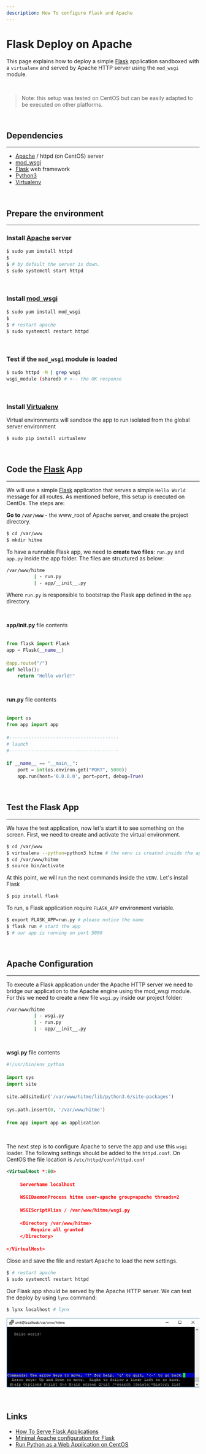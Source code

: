```yaml
---
description: How To configure Flask and Apache
---
```


# Flask Deploy on Apache

This page explains how to deploy a simple [Flask](https://www.palletsprojects.com/p/flask/) application sandboxed with a `virtualenv` and served by Apache HTTP server using the `mod_wsgi` module.

<br />

> Note: this setup was tested on CentOS but can be easily adapted to be executed on other platforms.

<br />

## Dependencies
---

- [Apache](https://httpd.apache.org/) / httpd (on CentOS) server
- [mod_wsgi](https://modwsgi.readthedocs.io/)
- [Flask](https://www.palletsprojects.com/p/flask/) web framework
- [Python3](https://www.python.org/)
- [Virtualenv](https://virtualenv.pypa.io/)

<br />

## Prepare the environment
---

### Install [Apache](https://httpd.apache.org/) server

```bash
$ sudo yum install httpd
$ 
$ # by default the server is down.
$ sudo systemctl start httpd
```

<br />

### Install [mod_wsgi](https://modwsgi.readthedocs.io/)

```bash
$ sudo yum install mod_wsgi
$
$ # restart apache
$ sudo systemctl restart httpd
```

<br />

### Test if the `mod_wsgi` module is loaded

```bash
$ sudo httpd -M | grep wsgi
wsgi_module (shared) # <-- the OK response
```

<br />

###  Install [Virtualenv](https://virtualenv.pypa.io/)

Virtual environments will sandbox the app to run isolated from the global server environment

```bash
$ sudo pip install virtualenv
```

<br />

## Code the [Flask](https://www.palletsprojects.com/p/flask/) App
---

We will use a simple [Flask](https://www.palletsprojects.com/p/flask/) application that serves a simple `Hello World` message for all routes.
As mentioned before, this setup is executed on CentOs. The steps are:

**Go to `/var/www`** - the www_root of Apache server, and create the project directory.

```bash
$ cd /var/www
$ mkdir hitme
```

To have a runnable Flask app, we need to **create two files**: `run.py` and `app.py` inside the app folder. The files are structured as below:

```bash
/var/www/hitme
          | - run.py
          | - app/__init__.py
```

Where `run.py` is responsible to bootstrap the Flask app defined in the `app` directory. 

<br />

**app/__init__.py** file contents

```python

from flask import Flask
app = Flask(__name__)

@app.route("/")
def hello():
    return "Hello world!"
```

<br />

**run.py** file contents

```python

import os
from app import app

#----------------------------------------
# launch
#----------------------------------------

if __name__ == "__main__":
    port = int(os.environ.get("PORT", 5000))
    app.run(host='0.0.0.0', port=port, debug=True)

```

<br />

## Test the Flask App
---

We have the test application, now let's start it to see something on the screen. First, we need to create and activate the virtual environment.

```bash
$ cd /var/www
$ virtualenv --python=python3 hitme # the venv is created inside the app folder
$ cd /var/www/hitme
$ source bin/activate
```

At this point, we will run the next commands inside the `VENV`. Let's install Flask

```bash
$ pip install flask
```

To run, a Flask application require `FLASK_APP` environment variable.

```bash
$ export FLASK_APP=run.py # please notice the name
$ flask run # start the app
$ # our app is running on port 5000
```

<br />

## Apache Configuration
---

To execute a Flask application under the Apache HTTP server we need to bridge our application to the Apache engine using the mod_wsgi module. For this we need to create a new file `wsgi.py` inside our project folder:

```bash
/var/www/hitme
          | - wsgi.py
          | - run.py
          | - app/__init__.py
```

<br />

**wsgi.py** file contents

```python
#!/usr/bin/env python

import sys
import site

site.addsitedir('/var/www/hitme/lib/python3.6/site-packages')

sys.path.insert(0, '/var/www/hitme')

from app import app as application
```

<br />

The next step is to configure Apache to serve the app and use this `wsgi` loader. The following settings should be added to the `httpd.conf`. On CentOS the file location is `/etc/httpd/conf/httpd.conf`

```xml
<VirtualHost *:80>

     ServerName localhost

     WSGIDaemonProcess hitme user=apache group=apache threads=2

     WSGIScriptAlias / /var/www/hitme/wsgi.py

     <Directory /var/www/hitme>
         Require all granted
     </Directory>

</VirtualHost>
```

Close and save the file and restart Apache to load the new settings.

```bash
$ # restart apache
$ sudo systemctl restart httpd
```

Our Flask app should be served by the Apache HTTP server. We can test the deploy by using `lynx` command:

```bash
$ lynx localhost # lynx
```

![Flask App deployed on Apache](https://raw.githubusercontent.com/app-generator/static/master/docs/flask-apache-centos-running-app.jpg)

<br />

## Links

- [How To Serve Flask Applications](https://www.digitalocean.com/community/tutorials/how-to-serve-flask-applications-with-uwsgi-and-nginx-on-centos-7)
- [Minimal Apache configuration for Flask](https://www.codementor.io/abhishake/minimal-apache-configuration-for-deploying-a-flask-app-ubuntu-18-04-phu50a7ft)
- [Run Python as a Web Application on CentOS](https://www.ionos.com/community/hosting/python/use-mod-wsgi-to-run-python-as-a-web-application-on-centos-7/)